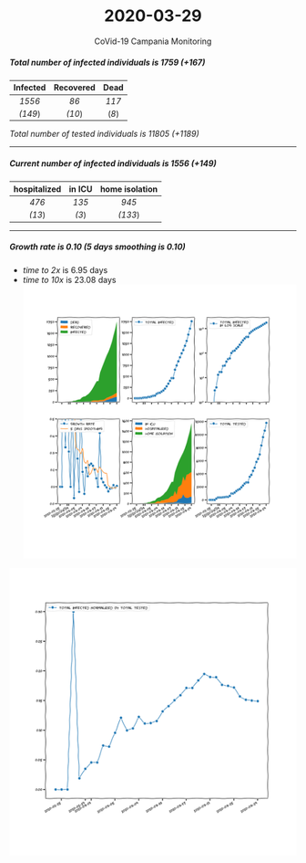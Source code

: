 <div align='center'>

# 2020-03-29
CoVid-19 Campania Monitoring
</div>

##### Total number of infected individuals is 1759 (+167)
Infected | Recovered | Dead
:---: | :---: | :---:
*1556* | *86* | *117*
*(149*) | *(10*) | (*8*)

*Total number of tested individuals is 11805 (+1189)*
***
##### Current number of infected individuals is 1556 (+149)
hospitalized | in ICU | home isolation
:---: | :---: | :---:
*476* |*135* |*945*
*(13*) |*(3*) |*(133*)
***
##### Growth rate is 0.10 (5 days smoothing is 0.10)
- *time to 2x* is 6.95 days
- *time to 10x* is 23.08 days
![stats][stats]

![infected_normalized][infected_normalized]

[stats]: stats_Campania.png
[infected_normalized]: infected_normalized_Campania.png
